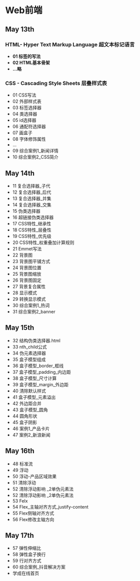 # Web前端
## May 13th
### HTML- Hyper Text Markup Language 超文本标记语言
- **01 标签的写法**
- **02 HTML基本骨架**
- **...略**
  
### CSS - Cascading Style Sheets 层叠样式表
- 01 CSS写法
- 02 外部样式表
- 03 标签选择器
- 04 类选择器
- 05 id选择器
- 06 通配符选择器
- 07 画盒子
- 08 字体修饰属性
- ...
- 09 综合案例1_新闻详情
- 10 综合案例2_CSS简介
## May 14th
- 11 复合选择器_子代
- 12 复合选择器_后代
- 13 复合选择器_并集
- 14 复合选择器_交集
- 15 伪类选择器
- 16 超链接伪类选择器
- 17 CSS特性_继承性
- 18 CSS特性_层叠性
- 19 CSS特性_优先级
- 20 CSS特性_权重叠加计算规则
- 21 Emmet写法
- 22 背景图
- 23 背景图平铺方式
- 24 背景图位置
- 25 背景图缩放
- 26 背景图固定
- 27 背景复合属性
- 28 显示模式
- 29 转换显示模式
- 30 综合案例1_热词
- 31 综合案例2_banner
## May 15th
- 32 结构伪类选择器.html
- 33 nth_child公式
- 34 伪元素选择器
- 35 盒子模型组成
- 36 盒子模型_border_框线
- 37 盒子模型_padding_内边距
- 38 盒子模型_尺寸计算
- 39 盒子模型_margin_外边距
- 40 清除默认样式
- 41 盒子模型_元素溢出
- 42 外边距合并
- 43 盒子模型_圆角
- 44 圆角形状
- 45 盒子阴影
- 46 案例1_产品卡片
- 47 案例2_新浪新闻

## May 16th
- 48 标准流
- 49 浮动
- 50 浮动-产品区域效果
- 51 清除浮动
- 52 清除浮动影响 _2单伪元素法
- 52 清除浮动影响 _2单伪元素法
- 53 Felx
- 54 Flex_主轴对齐方式_justify-content
- 55 Flex侧轴对齐方式
- 56 Flex修改主轴方向

## May 17th
- 57 弹性伸缩比
- 58 弹性盒子换行
- 59 行对齐方式
- 60 综合案例_抖音解决方案
- 学成在线首页

